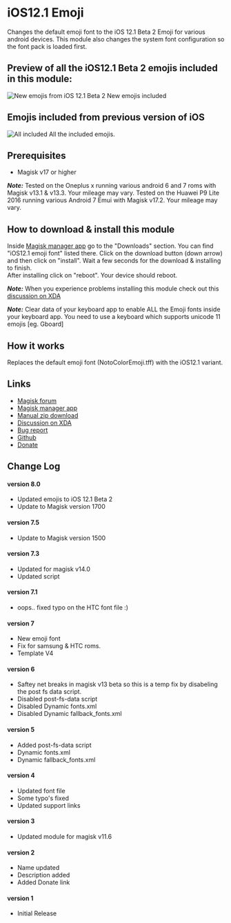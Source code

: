 # iOS12.1 Emoji
Changes the default emoji font to the iOS 12.1 Beta 2 Emoji for various android devices.
This module also changes the system font configuration so the font pack is loaded first.

## Preview of all the iOS12.1 Beta 2 emojis included in this module:
![New emojis from iOS 12.1 Beta 2](http://i.imgur.com/427hyua)
New emojis included

## Emojis included from previous version of iOS
![All included](http://i.imgur.com/Scr2QQq.jpg)
All the included emojis.

## Prerequisites
* Magisk v17 or higher

**_Note:_** 
Tested on the Oneplus x running various android 6 and 7 roms with Magisk v13.1 & v13.3. Your mileage may vary.
Tested on the Huawei P9 Lite 2016 running various Android 7 Emui with Magisk v17.2. Your mileage may vary.

## How to download & install this module
Inside [Magisk manager app](https://play.google.com/store/apps/details?id=com.topjohnwu.magisk) go to the "Downloads" section. 
You can find "iOS12.1 emoji font" listed there. 
Click on the download button (down arrow) and then click on "install". 
Wait a few seconds for the download & installing to finish.  
After installing click on "reboot". Your device should reboot. 

**_Note:_** When you experience problems installing this module check out this [discussion on XDA](https://forum.xda-developers.com/apps/magisk/magisk-ios10-emoji-font-t3596503)

**_Note:_** 
Clear data of your keyboard app to enable ALL the Emoji fonts inside your keyboard app.
You need to use a keyboard which supports unicode 11 emojis [eg. Gboard]

## How it works
Replaces the default emoji font (NotoColorEmoji.tff) with the iOS12.1 variant. 

## Links
* [Magisk forum](https://forum.xda-developers.com/apps/magisk/official-magisk-v7-universal-systemless-t3473445)
* [Magisk manager app](https://play.google.com/store/apps/details?id=com.topjohnwu.magisk)
* [Manual zip download](https://drive.google.com/drive/folders/0BzOEHiXH09zFTnVKNjAtZUVlR3c?usp=sharing)
* [Discussion on XDA](https://forum.xda-developers.com/apps/magisk/magisk-ios10-emoji-font-t3596503)
* [Bug report](https://github.com/Magisk-Modules-Repo/Magisk-ios10-Emoji-font/issues/new)
* [Github](https://github.com/Magisk-Modules-Repo/Magisk-ios10-Emoji-font)
* [Donate](http://paypal.me/jeanpierrewolters/5)

## Change Log
#### version 8.0
* Updated emojis to iOS 12.1 Beta 2
* Update to Magisk version 1700

#### version 7.5
* Update to Magisk version 1500

#### version 7.3
* Updated for magisk v14.0
* Updated script

#### version 7.1
* oops.. fixed typo on the HTC font file :)

#### version 7
* New emoji font
* Fix for samsung & HTC roms.
* Template V4

#### version 6
* Saftey net breaks in magisk v13 beta so this is a temp fix by disabeling the post fs data script.
* Disabled  post-fs-data script
* Disabled Dynamic fonts.xml
* Disabled Dynamic fallback_fonts.xml

#### version 5
* Added  post-fs-data script
* Dynamic fonts.xml
* Dynamic fallback_fonts.xml

#### version 4
* Updated font file
* Some typo's fixed
* Updated support links

#### version 3
* Updated module for magisk v11.6

#### version 2
* Name updated
* Description added
* Added Donate link

#### version 1
* Initial Release
